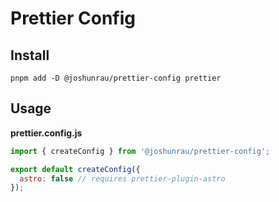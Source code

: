# Prettier Config

## Install

```shell
pnpm add -D @joshunrau/prettier-config prettier
```

## Usage

**prettier.config.js**

```javascript
import { createConfig } from '@joshunrau/prettier-config';

export default createConfig({
  astro: false // requires prettier-plugin-astro
});
```
